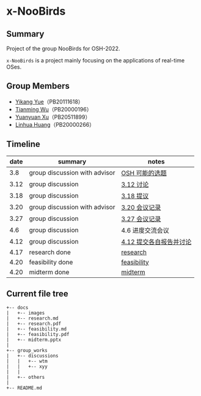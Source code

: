 # x-NooBirds
## Summary
Project of the group NooBirds for OSH-2022.

`x-NooBirds` is a project mainly focusing on the applications of real-time OSes.

## Group Members
- [Yikang Yue](https://github.com/npz7yyk)（PB20111618）
- [Tianming Wu](https://github.com/WuTianming)（PB20000196）
- [Yuanyuan Xu](https://github.com/Wonderful-Me)（PB20511899）
- [Linhua Huang](https://github.com/GeoAlMTBs)（PB20000266）

## Timeline

| date | summary                       | notes                                                        |
| ---- | ----------------------------- | ------------------------------------------------------------ |
| 3.8  | group discussion with advisor | [OSH 可能的选题](./group_works/discussions/wtm/3.8&#32;OSH&#32;可能的选题.md) |
| 3.12 | group discussion              | [3.12 讨论](./group_works/discussions/wtm/3.12&#32;讨论.md)  |
| 3.18 | group discussion              | [3.18 提议](./group_works/discussions/wtm/3.18&#32;提议.md)  |
| 3.20 | group discussion with advisor | [3.20 会议记录](./group_works/discussions/wtm/3.20&#32;会议记录.md) |
| 3.27 | group discussion              | [3.27 会议记录](./group_works/others/division_of_labour.md)  |
| 4.6  | group discussion              | 4.6 进度交流会议                                             |
| 4.12 | group discussion              | [4.12 提交各自报告并讨论](https://github.com/OSH-2022/x-NooBirds/tree/main/group_works/others/research) |
| 4.17 | research done                 | [research](./docs/research.md)                               |
| 4.20 | feasibility done              | [feasibility](./docs/feasibility.md)                         |
| 4.20 | midterm done                  | [midterm](./docs/midterm.md)                                 |

## Current file tree
```code
+-- docs
|   +-- images
|   +-- research.md
|   +-- research.pdf
|   +-- feasibility.md
|   +-- feasibility.pdf
|   +-- midterm.pptx
|
+-- group_works
|   +-- discussions
|   |   +-- wtm
|   |   +-- xyy
|   |
|   +-- others
|
+-- README.md
```
